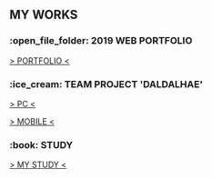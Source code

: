 <h2>MY WORKS</h2>
<h3>:open_file_folder: 2019 WEB PORTFOLIO</h3>
<a href="https://tex9681.github.io/2019portfolio/portfolio/">&gt; PORTFOLIO &lt;</a>
<h3>:ice_cream: TEAM PROJECT 'DALDALHAE'</h3>
<a href="https://tex9681.github.io/2019portfolio/DAL/DALDALHAE_PC/pc_index.html">&gt; PC &lt;</a>

[&gt; MOBILE &lt;](https://tex9681.github.io/2019portfolio/DAL/DALDALHAE_MB_edit/m_index.html)

<!-- <a href="https://tex9681.github.io/2019portfolio/DAL/DALDALHAE_MB_edit/m_index.html" target="_blank ">&gt; MOBILE &lt;</a> -->

<h3>:book: STUDY</h3>
<a href="https://tex9681.github.io/nyam/html/">&gt; MY STUDY &lt;</a>
